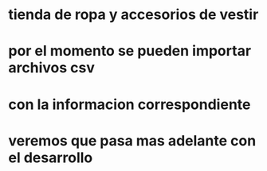 # tienda de ropa y accesorios de vestir
# 
# por el momento se pueden importar archivos csv
# con la informacion correspondiente
#
# veremos que pasa mas adelante con el desarrollo
